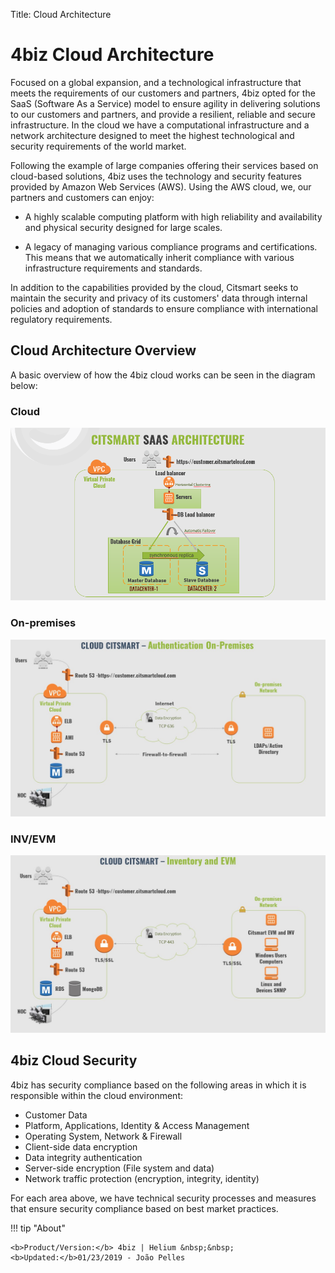 Title: Cloud Architecture

# 4biz Cloud Architecture

Focused on a global expansion, and a technological infrastructure that meets the requirements of our customers and partners, 4biz opted for the SaaS (Software As a Service) model to ensure agility in delivering solutions to our customers and partners, and provide a resilient, reliable and secure infrastructure. In the cloud we have a computational infrastructure and a network architecture designed to meet the highest technological and security requirements of the world market.

Following the example of large companies offering their services based on cloud-based solutions, 4biz uses the technology and security features provided by Amazon Web Services (AWS). Using the AWS cloud, we, our partners and customers can enjoy:

* A highly scalable computing platform with high reliability and availability and physical security designed for large scales.

* A legacy of managing various compliance programs and certifications. This means that we automatically inherit compliance with various infrastructure requirements and standards.

In addition to the capabilities provided by the cloud, Citsmart seeks to maintain the security and privacy of its customers' data through internal policies and adoption of standards to ensure compliance with international regulatory requirements.

## Cloud Architecture Overview

A basic overview of how the 4biz cloud works can be seen in the diagram below:

### Cloud

![Screenshot](images/citsmart-cloud-plataform.png)

### On-premises

![On-premisses 4biz][2]

### INV/EVM

![INV/EVM 4biz][3]

## 4biz Cloud Security

4biz has security compliance based on the following areas in which it is responsible within the cloud environment:

* Customer Data
* Platform, Applications, Identity & Access Management
* Operating System, Network & Firewall
* Client-side data encryption
* Data integrity authentication
* Server-side encryption (File system and data)
* Network traffic protection (encryption, integrity, identity)

For each area above, we have technical security processes and measures that ensure security compliance based on best market practices.

!!! tip "About"

    <b>Product/Version:</b> 4biz | Helium &nbsp;&nbsp;
    <b>Updated:</b>01/23/2019 - João Pelles  

[2]:images/citsmart-on-premises.jpg
[3]:images/citsmart-inv-evm.jpg
